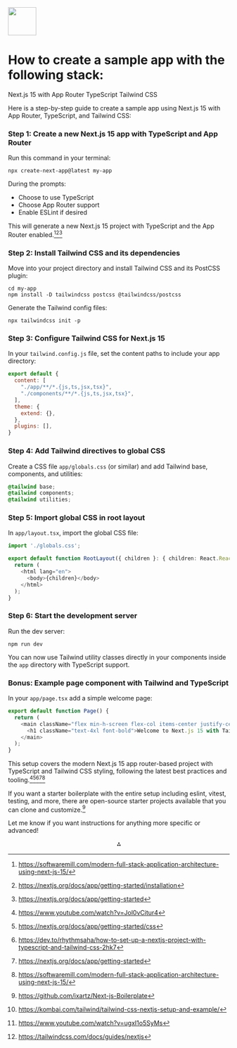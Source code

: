 <img src="https://r2cdn.perplexity.ai/pplx-full-logo-primary-dark%402x.png" style="height:64px;margin-right:32px"/>

# How to create a sample app with the following stack:

Next.js 15 with App Router
TypeScript
Tailwind CSS

Here is a step-by-step guide to create a sample app using Next.js 15 with App Router, TypeScript, and Tailwind CSS:

### Step 1: Create a new Next.js 15 app with TypeScript and App Router

Run this command in your terminal:

```
npx create-next-app@latest my-app
```

During the prompts:

- Choose to use TypeScript
- Choose App Router support
- Enable ESLint if desired

This will generate a new Next.js 15 project with TypeScript and the App Router enabled.[^2][^8][^9]

### Step 2: Install Tailwind CSS and its dependencies

Move into your project directory and install Tailwind CSS and its PostCSS plugin:

```
cd my-app
npm install -D tailwindcss postcss @tailwindcss/postcss
```

Generate the Tailwind config files:

```
npx tailwindcss init -p
```


### Step 3: Configure Tailwind CSS for Next.js 15

In your `tailwind.config.js` file, set the content paths to include your app directory:

```js
export default {
  content: [
    "./app/**/*.{js,ts,jsx,tsx}",
    "./components/**/*.{js,ts,jsx,tsx}",
  ],
  theme: {
    extend: {},
  },
  plugins: [],
}
```


### Step 4: Add Tailwind directives to global CSS

Create a CSS file `app/globals.css` (or similar) and add Tailwind base, components, and utilities:

```css
@tailwind base;
@tailwind components;
@tailwind utilities;
```


### Step 5: Import global CSS in root layout

In `app/layout.tsx`, import the global CSS file:

```ts
import './globals.css';

export default function RootLayout({ children }: { children: React.ReactNode }) {
  return (
    <html lang="en">
      <body>{children}</body>
    </html>
  );
}
```


### Step 6: Start the development server

Run the dev server:

```
npm run dev
```

You can now use Tailwind utility classes directly in your components inside the `app` directory with TypeScript support.

### Bonus: Example page component with Tailwind and TypeScript

In your `app/page.tsx` add a simple welcome page:

```ts
export default function Page() {
  return (
    <main className="flex min-h-screen flex-col items-center justify-center p-24">
      <h1 className="text-4xl font-bold">Welcome to Next.js 15 with Tailwind CSS and TypeScript!</h1>
    </main>
  );
}
```

This setup covers the modern Next.js 15 app router-based project with TypeScript and Tailwind CSS styling, following the latest best practices and tooling.[^1][^3][^5][^9][^2]

If you want a starter boilerplate with the entire setup including eslint, vitest, testing, and more, there are open-source starter projects available that you can clone and customize.[^6]

Let me know if you want instructions for anything more specific or advanced!
<span style="display:none">[^10][^4][^7]</span>

<div style="text-align: center">⁂</div>

[^1]: https://www.youtube.com/watch?v=Jol0vCitur4

[^2]: https://softwaremill.com/modern-full-stack-application-architecture-using-next-js-15/

[^3]: https://nextjs.org/docs/app/getting-started/css

[^4]: https://www.youtube.com/watch?v=ugxI1o5SyMs

[^5]: https://dev.to/rhythmsaha/how-to-set-up-a-nextjs-project-with-typescript-and-tailwind-css-2hk7

[^6]: https://github.com/ixartz/Next-js-Boilerplate

[^7]: https://tailwindcss.com/docs/guides/nextjs

[^8]: https://nextjs.org/docs/app/getting-started/installation

[^9]: https://nextjs.org/docs/app/getting-started

[^10]: https://kombai.com/tailwind/tailwind-css-nextjs-setup-and-example/

